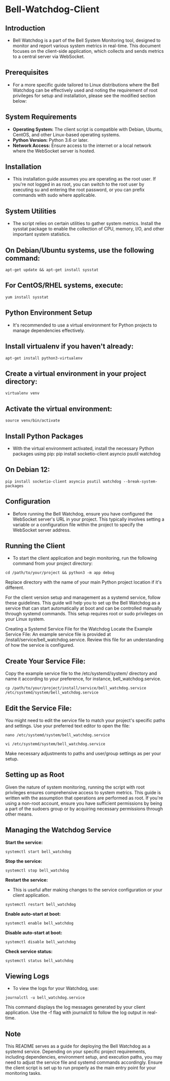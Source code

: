 # Bell-Watchdog-Client

## Introduction
- Bell Watchdog is a part of the Bell System Monitoring tool, designed to monitor and report various system metrics in real-time. This document focuses on the client-side application, which collects and sends metrics to a central server via WebSocket.

## Prerequisites
- For a more specific guide tailored to Linux distributions where the Bell Watchdog can be effectively used and noting the requirement of root privileges for setup and installation, please see the modified section below:

## System Requirements
- **Operating System:** The client script is compatible with Debian, Ubuntu, CentOS, and other Linux-based operating systems.
- **Python Version:** Python 3.6 or later.
- **Network Access:** Ensure access to the internet or a local network where the WebSocket server is hosted.

## Installation
- This installation guide assumes you are operating as the root user. If you're not logged in as root, you can switch to the root user by executing su and entering the root password, or you can prefix commands with sudo where applicable.

## System Utilities
- The script relies on certain utilities to gather system metrics. Install the sysstat package to enable the collection of CPU, memory, I/O, and other important system statistics.

## On Debian/Ubuntu systems, use the following command:
````
apt-get update && apt-get install sysstat
````

## For CentOS/RHEL systems, execute:

````
yum install sysstat
````

## Python Environment Setup
- It's recommended to use a virtual environment for Python projects to manage dependencies effectively.

## Install virtualenv if you haven't already:
````
apt-get install python3-virtualenv
````

## Create a virtual environment in your project directory:
````
virtualenv venv
````

## Activate the virtual environment:
````
source venv/bin/activate
````

## Install Python Packages
- With the virtual environment activated, install the necessary Python packages using pip:
pip install socketio-client asyncio psutil watchdog

## On Debian 12:
````
pip install socketio-client asyncio psutil watchdog --break-system-packages
````

## Configuration
- Before running the Bell Watchdog, ensure you have configured the WebSocket server's URL in your project. This typically involves setting a variable or a configuration file within the project to specify the WebSocket server address.

## Running the Client
- To start the client application and begin monitoring, run the following command from your project directory:

````
cd /path/to/your/project && python3 -m app debug
````

Replace directory with the name of your main Python project location if it's different.

For the client version setup and management as a systemd service, follow these guidelines. This guide will help you to set up the Bell Watchdog as a service that can start automatically at boot and can be controlled manually through systemd commands. This setup requires root or sudo privileges on your Linux system.

Creating a Systemd Service File for the Watchdog
Locate the Example Service File:
An example service file is provided at /install/service/bell_watchdog.service. Review this file for an understanding of how the service is configured.

## Create Your Service File:
Copy the example service file to the /etc/systemd/system/ directory and name it according to your preference, for instance, bell_watchdog.service.
````
cp /path/to/your/project/install/service/bell_watchdog.service /etc/systemd/system/bell_watchdog.service
````

## Edit the Service File:
You might need to edit the service file to match your project's specific paths and settings. Use your preferred text editor to open the file:
````
nano /etc/systemd/system/bell_watchdog.service
````
````
vi /etc/systemd/system/bell_watchdog.service
````

Make necessary adjustments to paths and user/group settings as per your setup.

## Setting up as Root
Given the nature of system monitoring, running the script with root privileges ensures comprehensive access to system metrics. This guide is written with the assumption that operations are performed as root. If you're using a non-root account, ensure you have sufficient permissions by being a part of the sudoers group or by acquiring necessary permissions through other means.

## Managing the Watchdog Service
**Start the service:**
````
systemctl start bell_watchdog
````

**Stop the service:**
````
systemctl stop bell_watchdog
````

**Restart the service:** 
- This is useful after making changes to the service configuration or your client application.
````
systemctl restart bell_watchdog
````

**Enable auto-start at boot:**
````
systemctl enable bell_watchdog
````

**Disable auto-start at boot:**
````
systemctl disable bell_watchdog
````

**Check service status:**
````
systemctl status bell_watchdog
````

## Viewing Logs
- To view the logs for your Watchdog, use:
````
journalctl -u bell_watchdog.service
````

This command displays the log messages generated by your client application. Use the -f flag with journalctl to follow the log output in real-time.

## Note
This README serves as a guide for deploying the Bell Watchdog as a systemd service. Depending on your specific project requirements, including dependencies, environment setup, and execution paths, you may need to adjust the service file and systemd commands accordingly. Ensure the client script is set up to run properly as the main entry point for your monitoring tasks.
